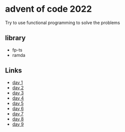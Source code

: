 # advent of code 2022

Try to use functional programming to solve the problems

## library
- fp-ts
- ramda


## Links
- [day 1](./day-1/index.ts)
- [day 2](./day-2/index.ts)
- [day 3](./day-3/index.ts)
- [day 4](./day-4/index.ts)
- [day 5](./day-5/index.ts)
- [day 6](./day-6/index.ts)
- [day 7](./day-7/index.ts)
- [day 8](./day-8/index.ts)
- [day 9](./day-9/index.ts)